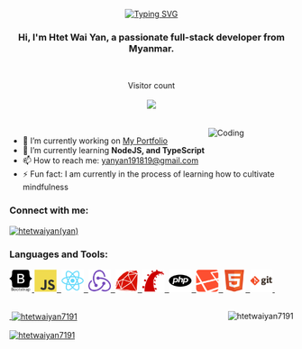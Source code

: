 <p align="center">
  <a href="https://git.io/typing-svg">
    <img src="https://readme-typing-svg.demolab.com?font=Fira+Code&duration=2000&pause=1000&color=26CFFF&center=true&vCenter=true&width=435&lines=I+am+Htet+Wai+Yan+(+yan+yan+);Full+Stack+Developer+from+Myanmar" alt="Typing SVG">
  </a>
</p>

<h3 align="center">
  Hi, I'm Htet Wai Yan, a passionate full-stack developer from Myanmar.
</h3>
<br>

<p align='center'> 
  Visitor count <br><br>
  <img src="https://profile-counter.glitch.me/HtetWaiYan7191/count.svg" style="color: blue;" />
</p>

<br>

<img align="right" alt="Coding" width="30%" src="https://dxbcode.com/assets/images/index-meta.gif">

- 🔭 I’m currently working on [My Portfolio](https://github.com/HtetWaiYan7191/my-portfolio)
- 🌱 I’m currently learning **NodeJS, and TypeScript**
- 📫 How to reach me: [yanyan191819@gmail.com](mailto:yanyan191819@gmail.com)
- ⚡ Fun fact: I am currently in the process of learning how to cultivate mindfulness

<h3 align="left">Connect with me:</h3>
<p align="left">
  <a href="https://linkedin.com/in/htetwaiyan(yan)" target="_blank">
    <img align="center" src="https://raw.githubusercontent.com/rahuldkjain/github-profile-readme-generator/master/src/images/icons/Social/linked-in-alt.svg" alt="htetwaiyan(yan)" height="30" width="40">
  </a>
</p>

<h3 align="left">Languages and Tools:</h3>
<p align="left">
  <a href="https://getbootstrap.com" target="_blank" rel="noreferrer">
    <img src="https://raw.githubusercontent.com/devicons/devicon/master/icons/bootstrap/bootstrap-plain-wordmark.svg" alt="bootstrap" width="40" height="40">
  <img src="https://github.com/devicons/devicon/blob/master/icons/javascript/javascript-original.svg" title="JavaScript" alt="JavaScript" width="40" height="40"/>&nbsp;
  <img src="https://github.com/devicons/devicon/blob/master/icons/react/react-original.svg" title="React" alt="React" width="40" height="40"/>&nbsp;
  <img src="https://github.com/devicons/devicon/blob/master/icons/redux/redux-original.svg" title="Redux" alt="Redux " width="40" height="40"/>&nbsp;
  <img src="https://github.com/devicons/devicon/blob/master/icons/ruby/ruby-plain.svg" title="Ruby" alt="Ruby" width="40" height="40"/>&nbsp;
  <img src="https://github.com/devicons/devicon/blob/master/icons/rails/rails-plain.svg" title="Rails" alt="Rails" width="40" height="40"/>&nbsp;
  <img src="https://github.com/devicons/devicon/blob/master/icons/php/php-plain.svg" title="Php" alt="Php" width="40" height="40"/>&nbsp;
  <img src="https://github.com/devicons/devicon/blob/master/icons/laravel/laravel-plain.svg" title="Laravel" alt="Laravel" width="40" height="40"/>&nbsp;
  <img src="https://github.com/devicons/devicon/blob/master/icons/html5/html5-original.svg" title="HTML5" alt="HTML" width="40" height="40"/>&nbsp;
  <img src="https://github.com/devicons/devicon/blob/master/icons/git/git-original-wordmark.svg" title="Git" alt="Git" width="40" height="40"/>&nbsp;
<br><br>
 <p align="right">
  <img align="right" src="https://github-readme-stats.vercel.app/api/top-langs?username=htetwaiyan7191&show_icons=true&locale=en&layout=compact&theme=tokyonight" alt="htetwaiyan7191">
</p>

<p>&nbsp;<img align="center" src="https://github-readme-stats.vercel.app/api?username=htetwaiyan7191&show_icons=true&locale=en&theme=tokyonight" alt="htetwaiyan7191" /></p>

<p><img align="center" src="https://github-readme-streak-stats.herokuapp.com/?user=htetwaiyan7191&theme=tokyonight" alt="htetwaiyan7191" /></p>

